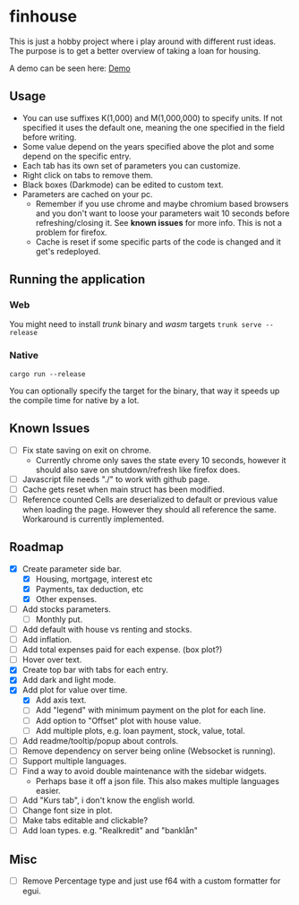 # finhouse

This is just a hobby project where i play around with different rust ideas. The purpose is to get a better overview of taking a loan for housing.

A demo can be seen here: [Demo](https://fjodborg.github.io/finhouse_page/)

## Usage

* You can use suffixes K(1,000) and M(1,000,000) to specify units. If not specified it uses the default one, meaning the one specified in the field before writing.
* Some value depend on the years specified above the plot and some depend on the specific entry.
* Each tab has its own set of parameters you can customize.
* Right click on tabs to remove them.
* Black boxes (Darkmode) can be edited to custom text.
* Parameters are cached on your pc.
    * Remember if you use chrome and maybe chromium based browsers and you don't want to loose your parameters wait 10 seconds before refreshing/closing it. See __known issues__ for more info. This is not a problem for firefox. 
    * Cache is reset if some specific parts of the code is changed and it get's redeployed. 

## Running the application

### Web
You might need to install _trunk_ binary and _wasm_ targets
`trunk serve --release`

### Native

`cargo run --release`

You can optionally specify the target for the binary, that way it speeds up the compile time for native by a lot.

## Known Issues 

- [ ] Fix state saving on exit on chrome. 
    - Currently chrome only saves the state every 10 seconds, however it should also save on shutdown/refresh like firefox does.
- [ ] Javascript file needs "./" to work with github page.  
- [ ] Cache gets reset when main struct has been modified. 
- [ ] Reference counted Cells are deserialized to default or previous value when loading the page. However they should all reference the same. Workaround is currently implemented.

## Roadmap

- [X] Create parameter side bar.
    - [X] Housing, mortgage, interest etc
    - [X] Payments, tax deduction, etc
    - [X] Other expenses.
- [ ] Add stocks parameters.
    - [ ] Monthly put.
- [ ] Add default with house vs renting and stocks.
- [ ] Add inflation.
- [ ] Add total expenses paid for each expense. (box plot?)
- [ ] Hover over text.
- [x] Create top bar with tabs for each entry.
- [X] Add dark and light mode.
- [X] Add plot for value over time.
    - [X] Add axis text.
    - [ ] Add "legend" with minimum payment on the plot for each line.
    - [ ] Add option to "Offset" plot with house value. 
    - [ ] Add multiple plots, e.g. loan payment, stock, value, total.
- [ ] Add readme/tooltip/popup about controls.
- [ ] Remove dependency on server being online (Websocket is running).
- [ ] Support multiple languages.
- [ ] Find a way to avoid double maintenance with the sidebar widgets.
    - Perhaps base it off a json file. This also makes multiple languages easier.
- [ ] Add "Kurs tab", i don't know the english world.
- [ ] Change font size in plot.
- [ ] Make tabs editable and clickable?
- [ ] Add loan types. e.g. "Realkredit" and "banklån"

## Misc

- [ ] Remove Percentage type and just use f64 with a custom formatter for egui.